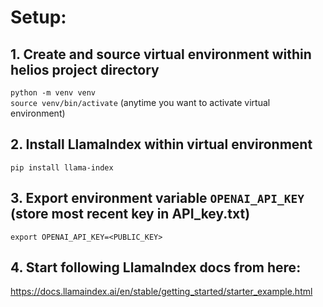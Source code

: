 # Setup:

## 1. Create and source virtual environment within helios project directory <br>

`python -m venv venv` <br>
`source venv/bin/activate` (anytime you want to activate virtual environment) <br>
      
## 2. Install LlamaIndex within virtual environment
   `pip install llama-index`
  
## 3. Export environment variable `OPENAI_API_KEY` (store most recent key in API_key.txt)

`export OPENAI_API_KEY=<PUBLIC_KEY>`

## 4. Start following LlamaIndex docs from here:
   https://docs.llamaindex.ai/en/stable/getting_started/starter_example.html
